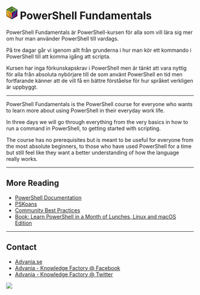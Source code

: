 # ![](.\pwrops.png) PowerShell Fundamentals

PowerShell Fundamentals är PowerShell-kursen för alla som vill lära sig mer om hur man använder PowerShell till vardags.

På tre dagar går vi igenom allt från grunderna i hur man kör ett kommando i PowerShell till att komma igång att scripta.

Kursen har inga förkunskapskrav i PowerShell men är tänkt att vara nyttig för alla från absoluta nybörjare till de som använt PowerShell en tid men fortfarande känner att de vill få en bättre förståelse för hur språket verkligen är uppbyggt.

---

PowerShell Fundamentals is the PowerShell course for everyone who wants to learn more about using PowerShell in their everyday work life.

In three days we will go through everything from the very basics in how to run a command in PowerShell, to getting started with scripting.

The course has no prerequisites but is meant to be useful for everyone from the most absolute beginners, to those who have used PowerShell for a time but still feel like they want a better understanding of how the language really works.

---

## More Reading
- [PowerShell Documentation](https://docs.microsoft.com/en-us/powershell/)
- [PSKoans](https://github.com/vexx32/PSKoans)
- [Community Best Practices](https://github.com/PoshCode/PowerShellPracticeAndStyle)
- [Book: Learn PowerShell in a Month of Lunches, Linux and macOS Edition](https://www.manning.com/books/learn-powershell-in-a-month-of-lunches-linux-and-macos-edition)

---

## Contact

- [Advania.se](https://www.advania.se/en/our-business/it-infrastructure/knowledge-factory/)
- [Advania - Knowledge Factory @ Facebook](https://www.facebook.com/KnowledgeFactory/)
- [Advania - Knowledge Factory @ Twitter](https://twitter.com/kfconsulting)

![](https://www.advania.se/library/Template/logo_o.png)
